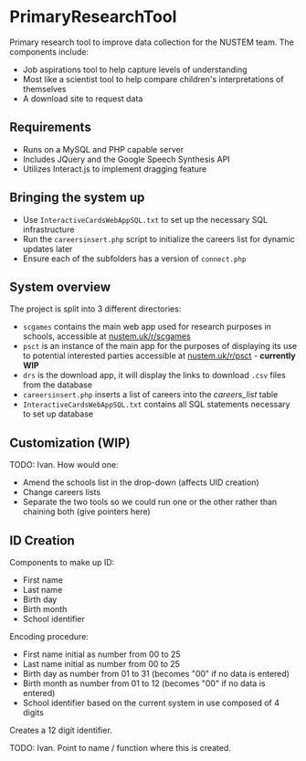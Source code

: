 # PrimaryResearchTool

Primary research tool to improve data collection for the NUSTEM team. The components include:

- Job aspirations tool to help capture levels of understanding
- Most like a scientist tool to help compare children's interpretations of themselves
- A download site to request data

## Requirements

- Runs on a MySQL and PHP capable server
- Includes JQuery and the Google Speech Synthesis API
- Utilizes Interact.js to implement dragging feature

## Bringing the system up

- Use `InteractiveCardsWebAppSQL.txt` to set up the necessary SQL infrastructure
- Run the `careersinsert.php` script to initialize the careers list for dynamic updates later
- Ensure each of the subfolders has a version of `connect.php`

## System overview

The project is split into 3 different directories:

- `scgames` contains the main web app used for research purposes in schools, accessible at [nustem.uk/r/scgames](https://nustem.uk/r/scgames/)
- `psct` is an instance of the main app for the purposes of displaying its use to potential interested parties accessible at [nustem.uk/r/psct](https://nustem.uk/r/psct/) - **currently WIP**
- `drs` is the download app, it will display the links to download `.csv` files from the database
- `careersinsert.php` inserts a list of careers into the *careers_list* table
- `InteractiveCardsWebAppSQL.txt` contains all SQL statements necessary to set up database

## Customization (WIP)

TODO: Ivan. How would one:

- Amend the schools list in the drop-down (affects UID creation)
- Change careers lists
- Separate the two tools so we could run one or the other rather than chaining both (give pointers here)

## ID Creation

Components to make up ID:

- First name
- Last name
- Birth day
- Birth month
- School identifier

Encoding procedure:

- First name initial as number from 00 to 25
- Last name initial as number from 00 to 25
- Birth day as number from 01 to 31 (becomes "00" if no data is entered)
- Birth month as number from 01 to 12 (becomes "00" if no data is entered)
- School identifier based on the current system in use composed of 4 digits

Creates a 12 digit identifier.

TODO: Ivan. Point to name / function where this is created.
